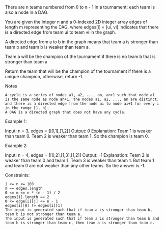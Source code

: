 There are n teams numbered from 0 to n - 1 in a tournament; each team is also a node in a DAG.

You are given the integer n and a 0-indexed 2D integer array edges of length m representing the DAG, where edges[i] = [ui, vi] indicates that there is a directed edge from team ui to team vi in the graph.

A directed edge from a to b in the graph means that team a is stronger than team b and team b is weaker than team a.

Team a will be the champion of the tournament if there is no team b that is stronger than team a.

Return the team that will be the champion of the tournament if there is a unique champion, otherwise, return -1.

Notes

    A cycle is a series of nodes a1, a2, ..., an, an+1 such that node a1 is the same node as node an+1, the nodes a1, a2, ..., an are distinct, and there is a directed edge from the node ai to node ai+1 for every i in the range [1, n].
    A DAG is a directed graph that does not have any cycle.

Example 1:

Input: n = 3, edges = [[0,1],[1,2]]
Output: 0
Explanation: Team 1 is weaker than team 0. Team 2 is weaker than team 1. So the champion is team 0.

Example 2:

Input: n = 4, edges = [[0,2],[1,3],[1,2]]
Output: -1
Explanation: Team 2 is weaker than team 0 and team 1. Team 3 is weaker than team 1. But team 1 and team 0 are not weaker than any other teams. So the answer is -1.

Constraints:

    1 <= n <= 100
    m == edges.length
    0 <= m <= n * (n - 1) / 2
    edges[i].length == 2
    0 <= edge[i][j] <= n - 1
    edges[i][0] != edges[i][1]
    The input is generated such that if team a is stronger than team b, team b is not stronger than team a.
    The input is generated such that if team a is stronger than team b and team b is stronger than team c, then team a is stronger than team c.
